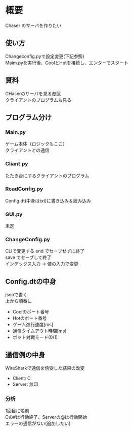 
# 概要

Chaser のサーバを作りたい

## 使い方

Changeconfig.pyで設定変更(下記参照)  
Maim.pyを実行後、CoolとHotを接続し、エンターでスタート

## 資料

CHaserのサーバを見る[参照](http://www.procon-asahikawa.org/files/2020U16rule.pdf)  
クライアントのプログラムも見る

## プログラム分け

### Main.py

ゲーム本体（ロジックもここ）  
クライアントとの通信

### Cliant.py

たたき台にするクライアントのプログラム

### ReadConfig.py

Config.dt(中身はtxt)に書き込み＆読み込み  

### GUI.py

未定

### ChangeConfig.py

CLIで変更する
end でセーブせずに終了  
save でセーブして終了  
インデックス入力 → 値の入力で変更

## Config.dtの中身

jsonで書く  
上から順番に  

- Coolのポート番号
- Hotのポート番号
- ゲーム進行速度[ms]
- 通信タイムアウト時間[ms]
- ボット対戦モード(0/1)

## 通信例の中身

WireSharkで通信を傍受した結果の改変  

- Client: C  
- Server: 無印

### 分析

1回目に名前  
Cの#は行動終了、Serverの@は行動開始  
エラーの通信がない(追加したい)
